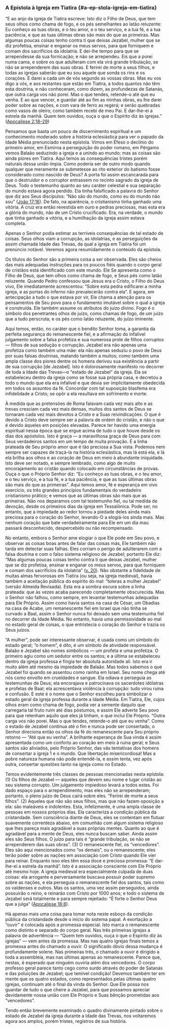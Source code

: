 ### A Epístola à Igreja em Tiatira {#a-ep-stola-igreja-em-tiatira}

“E ao anjo da igreja de Tiatira escreve: Isto diz o Filho de Deus, que tem seus olhos como chama de fogo, e os pés semelhantes ao latão reluzente: Eu conheço as tuas obras, e o teu amor, e o teu serviço, e a tua fé, e a tua paciência, e que as tuas últimas obras são mais do que as primeiras. Mas algumas poucas coisas tenho contra ti que deixas Jezabel, mulher que se diz profetisa, ensinar e enganar os meus servos, para que forniquem e comam dos sacrifícios da idolatria. E dei-lhe tempo para que se arrependesse da sua fornicação; e não se arrependeu. Eis que a porei numa cama, e sobre os que adulteram com ela virá grande tribulação, se não se arrependerem das suas obras. E ferirei de morte a seus filhos, e todas as igrejas saberão que eu sou aquele que sonda os rins e os corações. E darei a cada um de vós segundo as vossas obras. Mas eu vos digo a vós, e aos restantes que estão em Tiatira, a todos quantos não têm esta doutrina, e não conheceram, como dizem, as profundezas de Satanás, que outra carga vos não porei. Mas o que tendes, retende-o até que eu venha. E ao que vencer, e guardar até ao fim as minhas obras, eu lhe darei poder sobre as nações, e com vara de ferro as regerá; e serão quebradas como vasos de oleiro; como também recebi de meu Pai. E dar-lhe-ei a estrela da manhã. Quem tem ouvidos, ouça o que o Espírito diz às igrejas.” ([Apocalipse 2:18–29](http://bibliaonline.com.br/acf/ap/2/18-29))

Pensamos que basta um pouco de discernimento espiritual e um conhecimento moderado sobre a história eclesiástica para ver o papado da Idade Média prenunciado nesta epístola. Vimos em Éfeso o declínio do primeiro amor, em Esmirna a perseguição do poder romano, em Pérgamo vemos Balaão seduzindo a igreja e a unindo ao mundo; mas as coisas são ainda piores em Tiatira. Aqui temos as consequências tristes porém naturais dessa união ímpia. Como poderia ser de outro modo quando qualquer que meramente se submetesse ao rito exterior do batismo fosse considerado como nascido de Deus? A porta foi assim escancarada para que o destruidor e o corruptor entrassem no recinto sagrado da igreja de Deus. Todo o testemunho quanto ao seu caráter celestial e sua separação do mundo estava agora perdido. Ela tinha falsificado a palavra do Senhor que diz aos Seus discípulos: “Não são do mundo, como eu do mundo não sou” ([João 17:16](http://bibliaonline.com.br/acf/jo/17/16)). De fato, na aparência, o cristianismo tinha ganhado uma vitória. A cruz era então revestida em ouro e pedras preciosas, mas esta era a glória do mundo, não de um Cristo crucificado. Era, na verdade, o mundo que tinha ganhado a vitória, e a humilhação da igreja assim estava completa.

Apenas o Senhor podia estimar as terríveis consequências de tal estado de coisas. Seus olhos viam a corrupção, as idolatrias, e as perseguições da assim chamada Idade das Trevas, da qual a igreja em Tiatira foi um prenúncio notável. Veremos agora resumidamente o conteúdo da epístola.

Os títulos do Senhor são a primeira coisa a ser observada. Eles são cheios das mais adequadas instruções para os poucos fiéis quando o corpo geral de cristãos está identificado com este mundo. Ele Se apresenta como o Filho de Deus, que tem olhos como chama de fogo, e Seus pés como latão reluzente. Quando Pedro confessou que Jesus era o Cristo, o Filho do Deus vivo, Ele imediatamente acrescentou: “Sobre esta pedra edificarei a minha igreja, e as portas do inferno não prevalecerão contra ela”. E agora, em antecipação a tudo o que estava por vir, Ele chama a atenção para os pensamentos de Seu povo para o fundamento imutável sobre o qual a igreja é construída. Ele também assume os atributos do juízo divino. Fogo é o símbolo dos penetrantes olhos de juízo, como chamas de fogo, de um juízo que a tudo perscruta; e os pés como latão reluzente, do juízo iminente.

Aqui temos, então, no caráter que o bendito Senhor toma, a garantia da perfeita segurança do remanescente fiel, e a afirmação do infalível julgamento sobre a falsa profetiza e sua numerosa prole de filhos corruptos — filhos de sua sedução e corrupção. Jezabel era não apenas uma profetiza como também uma mãe: ela não apenas seduziu o povo de Deus por suas falsas doutrinas, matando também a muitos; como também uma ampla classe dos piores dentre os homens derivou sua existência a partir de sua corrupção [de Jezabel]. Isto é dolorosamente manifesto no decorrer de toda a Idade das Trevas—o “estado de Jezabel” da igreja. Ela se estabeleceu dentro da igreja como se fosse sua própria casa, e decretou a todo o mundo que ela era infalível e que devia ser implicitamente obedecida em todos os assuntos da fé. Concordar com tal suposição blasfema era infidelidade a Cristo; se opôr a ela resultava em sofrimento e morte.

À medida que as pretensões de Roma falavam cada vez mais alto e as trevas cresciam cada vez mais densas, muitos dos santos de Deus se tornaram cada vez mais devotos a Cristo e a Suas reivindicações. O que é devido a Cristo deve sempre ser a palavra de ordem do cristão, e não o que é devido àqueles em posições elevadas. Parece ter havido uma energia espiritual nessa época que se ergue acima de tudo o que houve desde os dias dos apóstolos. Isto é graça — a maravilhosa graça de Deus para com Seus verdadeiros santos em um tempo de muita provação. É a linha prateada de Seu próprio amor que é tão preciosa a Sua vista. Podemos nem sempre ser capazes de traçá-la na história eclesiástica, mas lá está ela, e lá ela brilha aos olhos e ao coração de Deus em meio à abundante iniquidade. Isto deve ser notado, e sempre lembrado, como algo de muito encorajamento ao cristão quando colocado em circunstâncias de provas. Ouça o que o Próprio Senhor diz: “Eu conheço as tuas obras, e o teu amor, e o teu serviço, e a tua fé, e a tua paciência, e que as tuas últimas obras são mais do que as primeiras”. Aqui temos amor, fé e esperança em vivo exercício, os três grandes princípios fundamentais do verdadeiro cristianismo prático; e vemos que as últimas obras são mais que as primeiras. Não nos deparamos com tal testemunho fiel, ou tal medida de devoção, desde os primeiros dias da igreja em Tessalônica. Pode ser, no entanto, que a impiedade ao redor tornou a piedade deles ainda mais preciosa para o coração do Senhor, levando-O a elogiá-los ainda mais. Mas nenhum coração que bate verdadeiramente para Ele em um dia mau passará desconhecido, despercebido ou não recompensado.

No entanto, embora o Senhor ame elogiar o que Ele pode em Seu povo, e observar as coisas boas antes de falar das coisas más, Ele também não tarda em detectar suas falhas. Eles corriam o perigo de adulterarem com a falsa doutrina e com o falso sistema religioso de Jezabel; portanto Ele diz: “Mas algumas poucas coisas tenho contra ti que deixas Jezabel, mulher que se diz profetisa, ensinar e enganar os meus servos, para que forniquem e comam dos sacrifícios da idolatria” ([v. 20](http://bibliaonline.com.br/acf/ap/2/20)). Não obstante a fidelidade de muitas almas fervorosas em Tiatira (ou seja, na igreja medieval), havia também a aceitação pública do espírito do mal: “toleras a mulher Jezabel” (versão Almeida Revisada). Esta era a sombra escura sobre a linha prateada: que às vezes acaba parecendo completamente obscurecida. Mas o Senhor não falhou, como sempre, em levantar testemunhas adequadas para Ele Próprio. Assim como havia santos na casa de César, um Obadias na casa de Acabe, um remanescente fiel em Israel que não tinha se curvado a Baal, assim o Senhor nunca foi deixado sem uma testemunha fiel no decorrer da Idade Média. No entanto, havia uma permissividade ao mal no estado geral de coisas, o que entristecia o coração do Senhor e trazia os Seus juízos.

“A mulher”, pode ser interessante observar, é usada como um símbolo do estado geral; “o homem”, é dito, é um símbolo de atividade responsável. Balaão e Jezabel são nomes simbólicos — um profeta e uma profetiza. O primeiro agiu como um sedutor entre os santos; e a última se estabeleceu dentro da igreja professa e fingia ter absoluta autoridade ali. Isto era ir muito além até mesmo da impiedade de Balaão. Mas todos sabemos o que Jezabel foi quando se assentou como rainha em Israel. Seu nome chega até nós como envolto em crueldades e sangue. Ela odiava e perseguia as testemunhas de Deus; ela encorajava e patrocinava os sacerdotes idólatras e profetas de Baal; ela acrescentava violência à corrupção: tudo virou ruína e confusão. E este é o nome que o Senhor escolheu para simbolizar o estado geral da igreja professa durante a Idade Média. Em Tiatira, Ele, cujos olhos eram como chama de fogo, podia ver a semente daquilo que carregaria tal fruto ruim até dias póstumos, e assim Ele adverte Seu povo para que retenham aquilo que eles já tinham, o que inclui Ele Próprio. “Outra carga vos não porei. Mas o que tendes, retende-o até que eu venha”. Como o estado de Jezabel continua até o fim e nunca pode ser consertado, o Senhor direciona então os olhos da fé do remanescente para Seu próprio retorno — “Até que eu venha”. A brilhante esperança de Sua vinda é assim apresentada como um conforto ao coração em meio à ruína geral; e Seus santos são aliviados, pelo Próprio Senhor, das vãs tentativas dos homens de consertar a igreja 1 e o mundo. Que libertação misericordiosa! Mas a pobre natureza humana não pode entendê-la, e assim tenta, vez após outra, consertar questões tanto na igreja como no Estado.

Temos evidentemente três classes de pessoas mencionadas nesta epístola: (1) Os filhos de Jezabel — aqueles que devem seu nome e lugar cristão ao seu sistema corrupto. Um julgamento impiedoso levará a todos estes. Foi dado espaço para o arrependimento, mas eles não se arrependeram; portanto, o pleno juízo de Deus cairá sobre eles. “Ferirei de morte a seus filhos”. (2) Aqueles que não são seus filhos, mas que não fazem oposição a ela: são maleáveis e indolentes. Esta, infelizmente, é uma ampla classe de pessoas em nossos próprios dias. Ela caracteriza a condição pública da cristandade. Sem consciência diante de Deus, eles se contentam em flutuar suavemente correnteza abaixo, em comunhão com algum sistema religioso que lhes pareça mais agradável a suas próprias mentes. Quanto ao que é agradável para a mente de Deus, eles nunca buscam saber. Ainda assim eles são Seus filhos. O juízo para tais é “grande tribulação, se não se arrependerem das suas obras”. (3) O remanescente fiel, os “vencedores”. Eles são aqui mencionados como “os demais”, ou o remanescente; eles terão poder sobre as nações em associação com Cristo quando Ele vier para reinar. Enquanto isso eles têm essa doce e preciosa promessa: “E dar-lhe-ei a estrela da manhã”. Isto é a associação consciente com Ele Próprio até mesmo hoje. A igreja medieval era especialmente culpada de duas coisas: ela arrogante e perversamente buscava possuir poder supremo sobre as nações, e ela perseguia o remanescente fiel dos santos, tais como os valdenses e outros. Mas os santos, uma vez assim perseguidos, ainda possuirão o reino, e reinarão com Cristo por 1000 anos; e todo o sistema de Jezabel será totalmente e para sempre rejeitado: “É forte o Senhor Deus que a julga” ([Apocalipse 18:8](http://bibliaonline.com.br/acf/ap/18/8)).

Há apenas mais uma coisa para tomar nota neste esboço da condição pública da cristandade desde o início do sistema papal. A exortação a “ouvir” é colocada após a promessa especial. Isto marca o remanescente como distinto e separado do corpo geral. Nas três primeiras igrejas a palavra de advertência — “Quem tem ouvidos, ouça o que o Espírito diz às igrejas” — vem antes da promessa. Mas nas quatro igrejas finais temos a promessa antes do chamado a ouvir. O significado óbvio dessa mudança é profundamente solene. Nas primeiras três, o chamado a ouvir é dirigido a toda a assembleia, mas nas últimas apenas ao remanescente. Parece que, nestas, é esperado que ninguém ouviria além dos vencedores. O corpo professo geral parece tanto cego como surdo através do poder de Satanás e das poluições de Jezabel; que temível condição! Devemos também ter em mente que os quatro estados, como representados pelas últimas quatro igrejas, continuam até o final da vinda do Senhor. Que Ele possa nos guardar de tudo o que cheire a Jezabel, para que possamos apreciar devidamente nossa união com Ele Próprio e Suas bênção prometidas aos “vencedores”.

Tendo então brevemente examinado o quadro divinamente pintado sobre o estado de Jezabel da igreja durante a Idade das Trevas, nos voltaremos agora aos amplos, porém tristes, registros de sua história.
